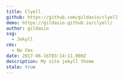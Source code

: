 ```yaml
---
title: Clyell
github: https://github.com/gildasio/clyell
demo: https://gildasio.github.io/clyell/
author: gildasio
ssg:
  - Jekyll
cms:
  - No Cms
date: 2017-06-16T03:14:11.000Z
description: My site jekyll theme
stale: true
---
```

